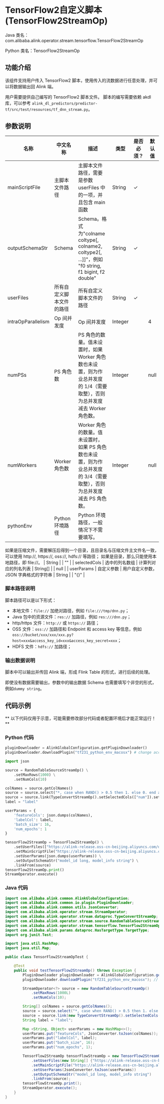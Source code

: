 # TensorFlow2自定义脚本 (TensorFlow2StreamOp)
Java 类名：com.alibaba.alink.operator.stream.tensorflow.TensorFlow2StreamOp

Python 类名：TensorFlow2StreamOp


## 功能介绍

该组件支持用户传入 TensorFlow2 脚本，使用传入的流数据进行任意处理，并可以将数据输出回 Alink 端。

用户需要提供自己编写的 TensorFlow2 脚本文件。
脚本的编写需要依赖 akdl 库，可以参考 ```alink_dl_predictors/predictor-tf/src/test/resources/tf_dnn_stream.py```。

## 参数说明

| 名称 | 中文名称 | 描述 | 类型 | 是否必须？ | 默认值 |
| --- | --- | --- | --- | --- | --- |
| mainScriptFile | 主脚本文件路径 | 主脚本文件路径，需要是参数 userFiles 中的一项，并且包含 main 函数 | String | ✓ |  |
| outputSchemaStr | Schema | Schema。格式为"colname coltype[, colname2, coltype2[, ...]]"，例如 "f0 string, f1 bigint, f2 double" | String | ✓ |  |
| userFiles | 所有自定义脚本文件的路径 | 所有自定义脚本文件的路径 | String | ✓ |  |
| intraOpParallelism | Op 间并发度 | Op 间并发度 | Integer |  | 4 |
| numPSs | PS 角色数 | PS 角色的数量。值未设置时，如果 Worker 角色数也未设置，则为作业总并发度的 1/4（需要取整），否则为总并发度减去 Worker 角色数。 | Integer |  | null |
| numWorkers | Worker 角色数 | Worker 角色的数量。值未设置时，如果 PS 角色数也未设置，则为作业总并发度的 3/4（需要取整），否则为总并发度减去 PS 角色数。 | Integer |  | null |
| pythonEnv | Python 环境路径 | Python 环境路径，一般情况下不需要填写。
 如果是压缩文件，需要解压后得到一个目录，且目录名与压缩文件主文件名一致，可以使用 http://, https://, oss://, hdfs:// 等路径；
 如果是目录，那么只能使用本地路径，即 file://。 | String |  | "" |
| selectedCols | 选中的列名数组 | 计算列对应的列名列表 | String[] |  | null |
| userParams | 自定义参数 | 用户自定义参数，JSON 字典格式的字符串 | String |  | "{}" |


### 脚本路径说明

脚本路径可以是以下形式：
  - 本地文件：```file://``` 加绝对路径，例如 ```file:///tmp/dnn.py```；
  - Java 包中的资源文件：```res://``` 加路径，例如 ```res:///dnn.py```；
  - http/https 文件：```http://``` 或 ```https://``` 路径；
  - OSS 文件：```oss://``` 加路径和 Endpoint 和 access key 等信息，例如```oss://bucket/xxx/xxx/xxx.py?host=xxx&access_key_id=xxx&access_key_secret=xxx```；
  - HDFS 文件：```hdfs://``` 加路径；

### 输出数据说明

脚本中可以输出并传回 Alink 端，形成 Flink Table 的形式，进行后续的处理。

即使没有数据需要输出，参数中的输出数据 Schema 也需要填写个非空的形式，例如```dummy string```。

## 代码示例

** 以下代码仅用于示意，可能需要修改部分代码或者配置环境后才能正常运行！**

### Python 代码
```python
pluginDownloader = AlinkGlobalConfiguration.getPluginDownloader()
pluginDownloader.downloadPlugin("tf231_python_env_macosx") # change according to system type

import json

source = RandomTableSourceStreamOp() \
    .setMaxRows(1000) \
    .setNumCols(10)

colNames = source.getColNames()
source = source.select("*, case when RAND() > 0.5 then 1. else 0. end as label")
source = source.link(TypeConvertStreamOp().setSelectedCols(["num"]).setTargetType("DOUBLE"))
label = "label"

userParams = {
    'featureCols': json.dumps(colNames),
    'labelCol': label,
    'batch_size': 16,
    'num_epochs': 1
}

tensorFlow2StreamOp = TensorFlow2StreamOp() \
    .setUserFiles(["https://alink-release.oss-cn-beijing.aliyuncs.com/data-files/tf_dnn_stream.py"]) \
    .setMainScriptFile("https://alink-release.oss-cn-beijing.aliyuncs.com/data-files/tf_dnn_stream.py") \
    .setUserParams(json.dumps(userParams)) \
    .setOutputSchemaStr("model_id long, model_info string") \
    .linkFrom(source)
tensorFlow2StreamOp.print()
StreamOperator.execute()
```

### Java 代码
```java
import com.alibaba.alink.common.AlinkGlobalConfiguration;
import com.alibaba.alink.common.io.plugin.PluginDownloader;
import com.alibaba.alink.common.utils.JsonConverter;
import com.alibaba.alink.operator.stream.StreamOperator;
import com.alibaba.alink.operator.stream.dataproc.TypeConvertStreamOp;
import com.alibaba.alink.operator.stream.source.RandomTableSourceStreamOp;
import com.alibaba.alink.operator.stream.tensorflow.TensorFlow2StreamOp;
import com.alibaba.alink.params.dataproc.HasTargetType.TargetType;
import org.junit.Test;

import java.util.HashMap;
import java.util.Map;

public class TensorFlow2StreamOpTest {

	@Test
	public void testTensorFlow2StreamOp() throws Exception {
		PluginDownloader pluginDownloader = AlinkGlobalConfiguration.getPluginDownloader();
		pluginDownloader.downloadPlugin("tf231_python_env_macosx"); // change according to system type

		StreamOperator<?> source = new RandomTableSourceStreamOp()
			.setMaxRows(1000L)
			.setNumCols(10);

		String[] colNames = source.getColNames();
		source = source.select("*, case when RAND() > 0.5 then 1. else 0. end as label");
		source = source.link(new TypeConvertStreamOp().setSelectedCols("num").setTargetType(TargetType.DOUBLE));
		String label = "label";

		Map <String, Object> userParams = new HashMap<>();
		userParams.put("featureCols", JsonConverter.toJson(colNames));
		userParams.put("labelCol", label);
		userParams.put("batch_size", 16);
		userParams.put("num_epochs", 1);

		TensorFlow2StreamOp tensorFlowStreamOp = new TensorFlow2StreamOp()
			.setUserFiles(new String[] {"https://alink-release.oss-cn-beijing.aliyuncs.com/data-files/tf_dnn_stream.py"})
			.setMainScriptFile("https://alink-release.oss-cn-beijing.aliyuncs.com/data-files/tf_dnn_stream.py")
			.setUserParams(JsonConverter.toJson(userParams))
			.setOutputSchemaStr("model_id long, model_info string")
			.linkFrom(source);
		tensorFlowStreamOp.print();
		StreamOperator.execute();
	}
}
```
